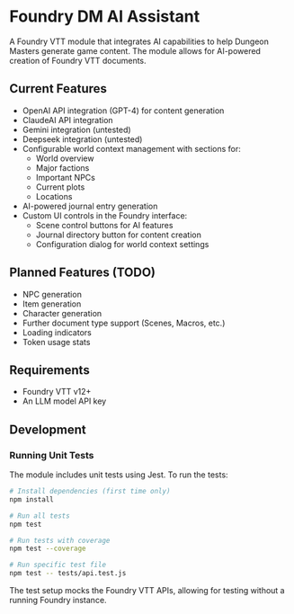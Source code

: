 # Foundry DM AI Assistant

A Foundry VTT module that integrates AI capabilities to help Dungeon Masters generate game content. The module allows for AI-powered creation of Foundry VTT documents.

## Current Features

- OpenAI API integration (GPT-4) for content generation
- ClaudeAI API integration
- Gemini integration (untested)
- Deepseek integration (untested)
- Configurable world context management with sections for:
  - World overview
  - Major factions
  - Important NPCs
  - Current plots
  - Locations
- AI-powered journal entry generation
- Custom UI controls in the Foundry interface:
  - Scene control buttons for AI features
  - Journal directory button for content creation
  - Configuration dialog for world context settings

## Planned Features (TODO)

- NPC generation
- Item generation
- Character generation
- Further document type support (Scenes, Macros, etc.)
- Loading indicators
- Token usage stats

## Requirements

- Foundry VTT v12+
- An LLM model API key

## Development

### Running Unit Tests

The module includes unit tests using Jest. To run the tests:

```bash
# Install dependencies (first time only)
npm install

# Run all tests
npm test

# Run tests with coverage
npm test --coverage

# Run specific test file
npm test -- tests/api.test.js
```

The test setup mocks the Foundry VTT APIs, allowing for testing without a running Foundry instance.